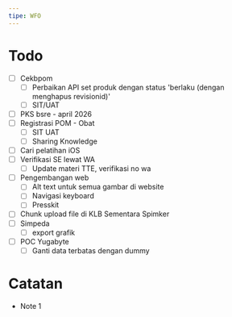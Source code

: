```yaml
---
tipe: WFO
---
```

# Todo
- [ ] Cekbpom
	- [ ] Perbaikan API set produk dengan status 'berlaku (dengan menghapus revisionid)'
	- [ ] SIT/UAT
- [ ] PKS bsre - april 2026
- [ ] Registrasi POM - Obat
	- [ ] SIT UAT
	- [ ] Sharing Knowledge
- [ ] Cari pelatihan iOS
- [ ] Verifikasi SE lewat WA
	- [ ] Update materi TTE, verifikasi no wa
- [ ] Pengembangan web
	- [ ] Alt text untuk semua gambar di website
	- [ ] Navigasi keyboard
	- [ ] Presskit
- [ ] Chunk upload file di KLB Sementara Spimker
- [ ] Simpeda
	- [ ] export grafik
- [ ] POC Yugabyte
	- [ ] Ganti data terbatas dengan dummy
# Catatan
- Note 1
